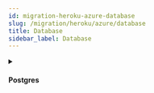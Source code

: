 ```yaml
---
id: migration-heroku-azure-database
slug: /migration/heroku/azure/database
title: Database
sidebar_label: Database
---
```


<details>
<summary><h4>Postgres</h4></summary>

## Introduction

This guide walks you through migrating a Postgres database from Heroku to Azure using Massdriver, with an emphasis on using private network access to enhance security. We’ll use Azure’s services, and Massdriver will handle most of the infrastructure setup and orchestration.

## Prerequisites

Before starting, ensure you have the following:

- [Massdriver account](https://app.massdriver.cloud/register)
- [Heroku CLI](https://devcenter.heroku.com/articles/heroku-cli#troubleshooting-the-heroku-cli)
- [Massdriver CLI](/docs/cli/00-overview.md)
- Azure Kubernetes Service (AKS) cluster up and running
- Azure Postgres database instance up and running

---

## Step 1: Set Up Azure Infrastructure with Massdriver

We will start by configuring the Azure infrastructure using Massdriver.

1. **Create a Massdriver environment**:

   - Navigate to your Massdriver dashboard and create a new project if you don’t already have one. Create a new environment, naming it something appropriate for this migration (e.g., `staging`).

2. **Deploy a Private Virtual Network**:

   - In Massdriver, search for the Azure Virtual Network bundle and deploy it. This will provide network isolation for your infrastructure.
   - Choose a region, configure CIDR blocks, and other network settings.
   - Deploy the virtual network and wait for it to complete.

3. **Set Up an Azure Postgres Database**:
   - Using the Azure Postgres bundle in Massdriver, set up the database instance. Make sure it’s in the same region as your network.
   - Configure the resource group, database version (ensure it's compatible with your current Postgres version on Heroku), and enable private network access.
   - You may also enable automatic alarms and monitoring if needed.
   - Save and deploy the Postgres database.

---

## Step 2: Back Up Your Heroku Database

1. **Create a Backup of Your Heroku Postgres Database**:

   - Use the Heroku CLI to create a backup of your current database:

# [Postgres](#tab/postgres)

```bash
heroku pg:backups capture --app <your-heroku-app-name>
```

# [MySQL](#tab/mysql)

```bash
heroku pg:backups capture --app <your-heroku-app-name>
```

- Once the backup is complete, download it:

```bash
heroku pg:backups:download --app <your-heroku-app-name>
```

2. **Verify the Backup**:

   - After downloading the backup (usually named `latest.dump`), verify its contents using the `pg_restore` command:

   ```bash
   pg_restore --list latest.dump
   ```

---

## Step 3: Configure Kubernetes Cluster on Azure

1. **Deploy Azure Kubernetes Service (AKS)**:

   - In Massdriver, deploy an AKS cluster using the appropriate bundle. Select the region to match your existing infrastructure and network settings.
   - Enable ingress controllers and DNS if necessary.

2. **Access the Kubernetes Cluster**:

   - Download the kubeconfig file from Massdriver and connect to the cluster from your local environment:

   ```bash
   export KUBECONFIG=<path-to-kubeconfig>
   kubectl get nodes
   ```

3. **Set Up a Jump Box Pod for Database Migration**:

   - Deploy a pod in AKS with the required tools (e.g., `psql`, `curl`, `Heroku CLI`). You can create a custom Docker image or use an existing Postgres Docker image.
   - Example `kubectl` command to deploy a jump box pod:

   ```bash
   kubectl run jumpbox --image=postgres --restart=Never -- bash
   ```

---

## Step 4: Migrate Database to Azure

1. **Prepare Kubernetes as a Jump Box**:

   - Once your jump box pod is running, `exec` into it:

   ```bash
   kubectl exec -it jumpbox -- bash
   ```

2. **Restore the Backup in the Azure Postgres Database**:

   - First, log into the Azure Postgres instance from the jump box using the credentials from Massdriver:

   ```bash
   psql -h <azure-postgres-host> -U <username> -d postgres
   ```

   - Now, run the restore command to import your Heroku backup:

   ```bash
   pg_restore --verbose --no-owner --host=<azure-postgres-host> --port=5432 --username=<username> --dbname=<database-name> latest.dump
   ```

   - Use the credentials provided by Massdriver, and be sure the private network access configuration is active to ensure secure communication between the database and the jump box.

3. **Verify the Migration**:

   - Once the migration is complete, connect to the Azure Postgres instance and verify that the data has been transferred correctly:

   ```bash
   psql -h <azure-postgres-host> -U <username> -d <database-name>
   ```

---

## Step 5: Clean Up and Final Configuration

1. **Remove Temporary Jump Box**:

   - Once you have verified that the migration is successful, clean up the jump box pod:

   ```bash
   kubectl delete pod jumpbox
   ```

2. **Update Application Environment**:
   - Update your application's environment variables in Azure with the new database credentials and ensure that the private network access settings are applied to the entire application stack.
   - Use Massdriver’s UI to inject these variables directly into your application bundles.

---

## Step 6: Set Up Continuous Integration for Future Deployments

1. **GitHub Actions for Database Migration**:

   - Automate future database migrations by adding a GitHub Action. This action can trigger the `pg_dump` command on Heroku and then restore the dump to Azure Postgres.
   - Example GitHub Action:

   ```yaml
   name: Database Migration

   on:
     push:
       branches:
         - main

   jobs:
     migrate-db:
       runs-on: ubuntu-latest
       steps:
         - name: Checkout code
           uses: actions/checkout@v2

         - name: Install Heroku CLI
           run: curl https://cli-assets.heroku.com/install.sh | sh

         - name: Perform DB Backup on Heroku
           run: heroku pg:backups capture --app <your-heroku-app-name>

         - name: Download DB Backup
           run: heroku pg:backups:download --app <your-heroku-app-name>

         - name: Restore Backup to Azure Postgres
           run: pg_restore --verbose --no-owner --host=<azure-postgres-host> --port=5432 --username=<username> --dbname=<database-name> latest.dump
   ```

---

## Conclusion

You have now successfully migrated your database from Heroku to Azure using Massdriver. By leveraging Massdriver’s bundles, secure private network access, and Kubernetes as a jump box, this process can be streamlined, ensuring a secure and efficient database migration.

</details>
